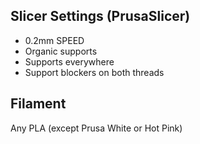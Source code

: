 ## Slicer Settings (PrusaSlicer)
* 0.2mm SPEED
* Organic supports
* Supports everywhere
* Support blockers on both threads

## Filament
Any PLA (except Prusa White or Hot Pink)
